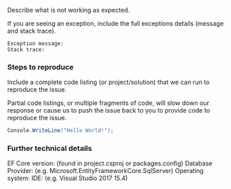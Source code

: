 Describe what is not working as expected.

If you are seeing an exception, include the full exceptions details (message and stack trace).

```
Exception message:
Stack trace:
```

### Steps to reproduce
Include a complete code listing (or project/solution) that we can run to reproduce the issue.

Partial code listings, or multiple fragments of code, will slow down our response or cause us to push the issue back to you to provide code to reproduce the issue.

```c#
Console.WriteLine("Hello World!");
```

### Further technical details
EF Core version: (found in project.csproj or packages.config)
Database Provider: (e.g. Microsoft.EntityFrameworkCore.SqlServer)
Operating system: 
IDE: (e.g. Visual Studio 2017 15.4)
